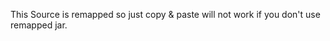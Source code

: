 This Source is remapped<mojang> so just copy & paste will not work if you don't use remapped<mojang> jar.
